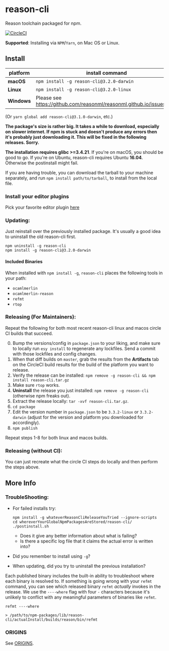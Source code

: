 # reason-cli
Reason toolchain packaged for npm.

[![CircleCI](https://circleci.com/gh/reasonml/reason-cli/tree/master.svg?style=svg)](https://circleci.com/gh/reasonml/reason-cli/tree/master)

**Supported**: Installing via `NPM`/`Yarn`, on Mac OS or Linux.

## Install


| platform  | install command                          |
|-----------|------------------------------------------|
| **macOS** | `npm install -g reason-cli@3.2.0-darwin` |
| **Linux** | `npm install -g reason-cli@3.2.0-linux`  |
|**Windows**| Please see https://github.com/reasonml/reasonml.github.io/issues/195

(Or `yarn global add reason-cli@3.1.0-darwin`, etc.)


**The package's size is rather big. It takes a while to download,
especially on slower internet. If npm is stuck and doesn't produce any
errors then it's probably just downloading it. This will be fixed in the
following releases. Sorry.**

**The installation requires glibc >=3.4.21**. If you're on macOS, you should be good to go. If you're on Ubuntu, reason-cli requires Ubuntu **16.04**. Otherwise the postinstall might fail.

If you are having trouble, you can download the tarball to your machine separately, and run `npm install path/to/tarball`, to install from the local file.

### Install your editor plugins

Pick your favorite editor plugin [here](https://reasonml.github.io/docs/en/editor-plugins.html#officially-supported-editors)

### Updating:

Just reinstall over the previously installed package. It's usually a good idea
to uninstall the old reason-cli first.

```
npm uninstall -g reason-cli
npm install -g reason-cli@3.2.0-darwin
```

#### Included Binaries

When installed with `npm install -g`, `reason-cli` places the following tools
in your path:

- `ocamlmerlin`
- `ocamlmerlin-reason`
- `refmt`
- `rtop`

### Releasing (For Maintainers):

Repeat the following for both most recent reason-cli linux and macos circle CI
builds that succeed.


0. Bump the versions/config in `package.json` to your liking, and make sure to
   locally run `esy install` to regenerate any lockfiles. Send a commit with
   those lockfiles and config changes.
1. When that diff builds on `master`, grab the results from the **Artifacts**
   tab on the CircleCI build results for the build of the platform you want to
   release.
2. Verify the release can be installed: `npm remove -g reason-cli && npm
   install reason-cli.tar.gz`
3. Make sure `rtop` works.
4. **Uninstall** the release you just installed: `npm remove -g reason-cli`
   (otherwise npm freaks out).
5. Extract the release locally: `tar -xvf reason-cli.tar.gz`.
6. `cd package`
7. Edit the version number in `package.json` to be `3.3.2-linux` or
   `3.3.2-darwin` (adjust for the version and platform you downloaded for
   accordingly).
8. `npm publish`

Repeat steps 1-8 for both linux and macos builds.


### Releasing (without CI):

You can just recreate what the circle CI steps do locally and then perform the steps above.


## More Info


### TroubleShooting:

- For failed installs try:

      npm install -g whateverReasonCliReleaseYouTried --ignore-scripts
      cd whereverYourGlobalNpmPackagesAreStored/reason-cli/
      ./postinstall.sh

  - Does it give any better information about what is failing?
  - Is there a specific log file that it claims the actual error is written into?

- Did you remember to install using `-g`?
- When updating, did you try to uninstall the previous installation?

Each published binary includes the built-in ability to troubleshoot where each
binary is resolved to.  If something is going wrong with your `refmt` command,
you can see which released binary `refmt` *actually* invokes in the release. We
use the `----where` flag with four `-` characters because it's unlikely to
conflict with any meaningful parameters of binaries like `refmt`.

```
refmt ----where

> /path/to/npm-packages/lib/reason-cli/actualInstall/builds/reason/bin/refmt

```

### ORIGINS

See [ORIGINS](./ORIGINS.md).


